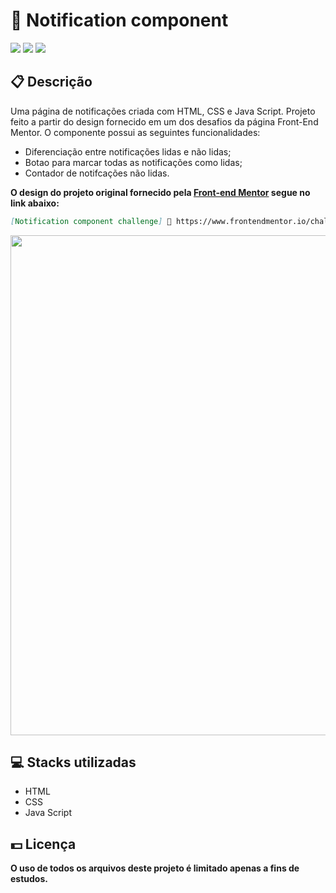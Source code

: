 <h1>👾 Notification component</h1>
<div class="badges">
  <img src="https://img.shields.io/badge/html5-%23E34F26.svg?style=for-the-badge&logo=html5&logoColor=white">
  <img src="https://img.shields.io/badge/css3-%231572B6.svg?style=for-the-badge&logo=css3&logoColor=white">
  <img src="https://img.shields.io/badge/javascript-%23323330.svg?style=for-the-badge&logo=javascript&logoColor=%23F7DF1E">
</div>

<h2>📋 Descrição</h2>
<p>
    Uma página de notificações criada com HTML, CSS e Java Script. Projeto feito a partir do design fornecido
    em um dos desafios da página Front-End Mentor. O componente possui as seguintes funcionalidades:
</p>
<ul>
  <li>Diferenciação entre notificações lidas e não lidas;</li>
  <li>Botao para marcar todas as notificações como lidas;</li>
  <li>Contador de notifcações não lidas.</li>
</ul>
<p><b>O design do projeto original fornecido pela <a href="https://www.frontendmentor.io/" target="_blank">Front-end Mentor</a> segue no link abaixo:</b></p>

```md
[Notification component challenge] 🔗 https://www.frontendmentor.io/challenges/notifications-page-DqK5QAmKbC
```

<img width="800px" src="https://user-images.githubusercontent.com/105606295/193695631-206cccfe-66d5-4ec3-8edc-c54254549b75.png">


<h2> 💻 Stacks utilizadas</h2>
<ul>
  <li>HTML</li>
  <li>CSS</li>
  <li>Java Script</li>
</ul>

<h2> 💵 Licença</h2>
<p><b>O uso de todos os arquivos deste projeto é limitado apenas a fins de estudos.<b></p>
